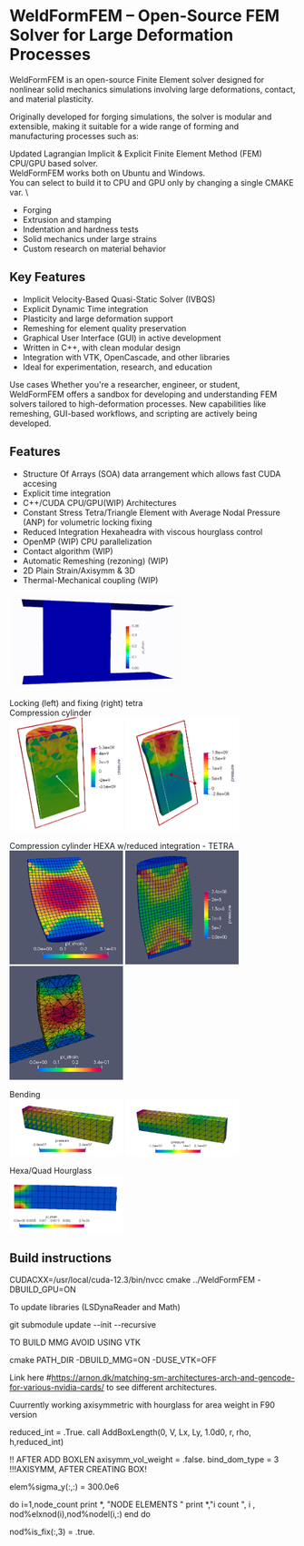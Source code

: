 # WeldFormFEM – Open-Source FEM Solver for Large Deformation Processes

WeldFormFEM is an open-source Finite Element solver designed for nonlinear solid mechanics simulations 
involving large deformations, contact, and material plasticity.

Originally developed for forging simulations, the solver is modular and extensible, making it suitable for a wide range of forming and manufacturing processes such as:

Updated Lagrangian Implicit & Explicit Finite Element Method (FEM) CPU/GPU based solver. \
WeldFormFEM works both on Ubuntu and Windows. \
You can select to build it to CPU and GPU only by changing a single CMAKE var. \


- Forging
- Extrusion and stamping
- Indentation and hardness tests
- Solid mechanics under large strains
- Custom research on material behavior

## Key Features
- Implicit Velocity-Based Quasi-Static Solver (IVBQS)
- Explicit Dynamic Time integration
- Plasticity and large deformation support
- Remeshing for element quality preservation
- Graphical User Interface (GUI) in active development
- Written in C++, with clean modular design
- Integration with VTK, OpenCascade, and other libraries
- Ideal for experimentation, research, and education

Use cases
Whether you're a researcher, engineer, or student, WeldFormFEM offers a sandbox for developing and understanding FEM solvers tailored to high-deformation processes. New capabilities like remeshing, GUI-based workflows, and scripting are actively being developed.


## Features
- Structure Of Arrays (SOA) data arrangement which allows fast CUDA accesing
- Explicit time integration
- C++/CUDA CPU/GPU(WIP) Architectures
- Constant Stress Tetra/Triangle Element with Average Nodal Pressure (ANP) for volumetric locking fixing
- Reduced Integration Hexaheadra with viscous hourglass control
- OpenMP (WIP) CPU  parallelization
- Contact algorithm (WIP)
- Automatic Remeshing (rezoning) (WIP)
- 2D Plain Strain/Axisymm & 3D
- Thermal-Mechanical coupling (WIP)


<img src="compression.gif" alt="Demo" width="300"/>

Locking (left) and fixing (right) tetra \
Compression cylinder \
<img src="https://github.com/luchete80/WeldFormFEM/blob/master/20250117_2.png" width="200" height="200">
<img src="https://github.com/luchete80/WeldFormFEM/blob/master/20250117_1.png" width="200" height="200">

Compression cylinder HEXA w/reduced integration - TETRA \
<img src="https://github.com/luchete80/WeldFormFEM/blob/master/images/hexa_pl_strain.png" width="200" height="200">
<img src="https://github.com/luchete80/WeldFormFEM/blob/master/images/hexa_pressure.png" width="200" height="200">
<img src="https://github.com/luchete80/WeldFormFEM/blob/master/images/tetra_pl_strain.png" width="200" height="200">


Bending \
<img src="https://github.com/luchete80/WeldFormFEM/blob/master/20250117_4.png" width="200" height="100">
<img src="https://github.com/luchete80/WeldFormFEM/blob/master/20250117_3.png" width="200" height="100">

Hexa/Quad Hourglass \
<img src="https://github.com/luchete80/WeldFormFEM/blob/master/20240610_2.png" width="200" height="100">

## Build instructions

CUDACXX=/usr/local/cuda-12.3/bin/nvcc cmake ../WeldFormFEM -DBUILD_GPU=ON

To update libraries (LSDynaReader and Math)

git submodule update --init --recursive

TO BUILD MMG AVOID USING VTK 

cmake PATH_DIR -DBUILD_MMG=ON -DUSE_VTK=OFF 

Link here #https://arnon.dk/matching-sm-architectures-arch-and-gencode-for-various-nvidia-cards/ to see different architectures. 


Cuurrently working axisymmetric with hourglass for area weight in F90 version

  reduced_int = .True.
  call AddBoxLength(0, V, Lx, Ly, 1.0d0, r, rho, h,reduced_int)

  !! AFTER ADD BOXLEN
  axisymm_vol_weight = .false.
  bind_dom_type = 3 !!!AXISYMM, AFTER CREATING BOX!

  
  elem%sigma_y(:,:) = 300.0e6
  
  do i=1,node_count
  print *, "NODE ELEMENTS "
    print *,"i count ", i , nod%elxnod(i),nod%nodel(i,:)
  end do

  nod%is_fix(:,3) = .true.
 
 

